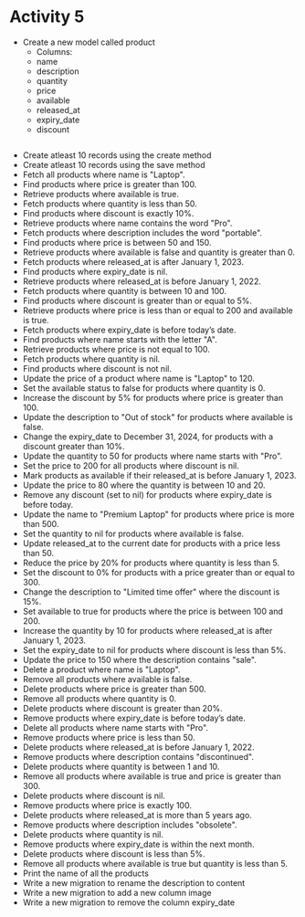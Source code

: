 # Activity 5

* Create a new model called product
  * Columns:
  * name
  * description
  * quantity
  * price
  * available
  * released_at
  * expiry_date
  * discount
```

```
*   Create atleast 10 records using the create method
*   Create atleast 10 records using the save method
*   Fetch all products where name is "Laptop".
*   Find products where price is greater than 100.
*   Retrieve products where available is true.
*   Fetch products where quantity is less than 50.
*   Find products where discount is exactly 10%.
*   Retrieve products where name contains the word "Pro".
*   Fetch products where description includes the word "portable".
*   Find products where price is between 50 and 150.
*   Retrieve products where available is false and quantity is greater than 0.
*   Fetch products where released_at is after January 1, 2023.
*   Find products where expiry_date is nil.
*   Retrieve products where released_at is before January 1, 2022.
*   Fetch products where quantity is between 10 and 100.
*   Find products where discount is greater than or equal to 5%.
*   Retrieve products where price is less than or equal to 200 and available is true.
*   Fetch products where expiry_date is before today’s date.
*   Find products where name starts with the letter "A".
*   Retrieve products where price is not equal to 100.
*   Fetch products where quantity is nil.
*   Find products where discount is not nil.
*   Update the price of a product where name is "Laptop" to 120.
*   Set the available status to false for products where quantity is 0.
*   Increase the discount by 5% for products where price is greater than 100.
*   Update the description to "Out of stock" for products where available is false.
*   Change the expiry_date to December 31, 2024, for products with a discount greater than 10%.
*   Update the quantity to 50 for products where name starts with "Pro".
*   Set the price to 200 for all products where discount is nil.
*   Mark products as available if their released_at is before January 1, 2023.
*   Update the price to 80 where the quantity is between 10 and 20.
*   Remove any discount (set to nil) for products where expiry_date is before today.
*   Update the name to "Premium Laptop" for products where price is more than 500.
*   Set the quantity to nil for products where available is false.
*   Update released_at to the current date for products with a price less than 50.
*   Reduce the price by 20% for products where quantity is less than 5.
*   Set the discount to 0% for products with a price greater than or equal to 300.
*   Change the description to "Limited time offer" where the discount is 15%.
*   Set available to true for products where the price is between 100 and 200.
*   Increase the quantity by 10 for products where released_at is after January 1, 2023.
*   Set the expiry_date to nil for products where discount is less than 5%.
*   Update the price to 150 where the description contains "sale".
*   Delete a product where name is "Laptop".
*   Remove all products where available is false.
*   Delete products where price is greater than 500.
*   Remove all products where quantity is 0.
*   Delete products where discount is greater than 20%.
*   Remove products where expiry_date is before today’s date.
*   Delete all products where name starts with "Pro".
*   Remove products where price is less than 50.
*   Delete products where released_at is before January 1, 2022.
*   Remove products where description contains "discontinued".
*   Delete products where quantity is between 1 and 10.
*   Remove all products where available is true and price is greater than 300.
*   Delete products where discount is nil.
*   Remove products where price is exactly 100.
*   Delete products where released_at is more than 5 years ago.
*   Remove products where description includes "obsolete".
*   Delete products where quantity is nil.
*   Remove products where expiry_date is within the next month.
*   Delete products where discount is less than 5%.
*   Remove all products where available is true but quantity is less than 5.
*   Print the name of all the products
*   Write a new migration to rename the description to content
*   Write a new migration to add a new column image
*   Write a new migration to remove the column expiry_date